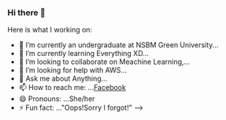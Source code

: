 ### Hi there 👋


Here is what I working on:

- 🔭 I’m currently an undergraduate at NSBM Green University...
- 🌱 I’m currently learning Everything XD...
- 👯 I’m looking to collaborate on Meachine Learning,...
- 🤔 I’m looking for help with AWS...
- 💬 Ask me about Anything...
- 📫 How to reach me: ...[Facebook](https://www.facebook.com/chamodie.pubudini/)
- 😄 Pronouns: ...She/her
- ⚡ Fun fact: ..."Oops!Sorry I forgot!"
-->
